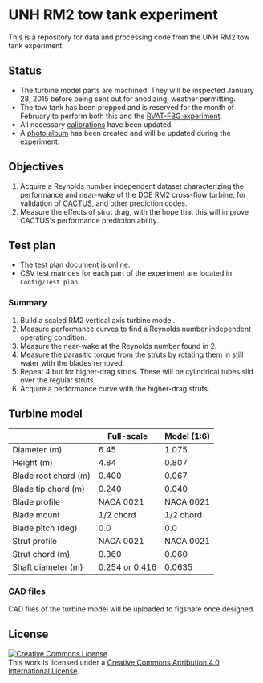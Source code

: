 UNH RM2 tow tank experiment
===========================

This is a repository for data and processing code from the UNH RM2 tow tank 
experiment.

## Status

  * The turbine model parts are machined. They will be inspected January 28, 2015
    before being sent out for anodizing, weather permitting. 
  * The tow tank has been prepped and is reserved for the month of February to perform
    both this and the [RVAT-FBG experiment](https://github.com/UNH-CORE/RVAT-FBG). 
  * All necessary [calibrations](https://github.com/UNH-CORE/turbine-test-bed) have been updated.
  * A [photo album](https://plus.google.com/photos/111208198532108641429/albums/6107577342767479137?authkey=CMiwzO2nmqziNQ)
    has been created and will be updated during the experiment. 

## Objectives
  1. Acquire a Reynolds number independent dataset characterizing the 
  performance and near-wake of the DOE RM2 cross-flow turbine, for validation of
  [CACTUS](http://energy.sandia.gov/?page_id=16734), and other prediction codes. 
  2. Measure the effects of strut drag, with the hope that this will improve
  CACTUS's performance prediction ability. 
  
## Test plan
* The [test plan document](https://drive.google.com/file/d/0BwMVIAlxIxfZZFR4cTVoRXdRNEU/view?usp=sharing) is online.
* CSV test matrices for each part of the experiment are located in `Config/Test plan`.

### Summary

  1. Build a scaled RM2 vertical axis turbine model.
  2. Measure performance curves to find a Reynolds number independent operating
  condition. 
  3. Measure the near-wake at the Reynolds number found in 2. 
  4. Measure the parasitic torque from the struts by rotating them in still water
  with the blades removed.
  5. Repeat 4 but for higher-drag struts. These will be cylindrical tubes
  slid over the regular struts.
  6. Acquire a performance curve with the higher-drag struts.
  
## Turbine model

|                | Full-scale | Model (1:6) |
| -------------  | ---------- | ----------- |
| Diameter (m)   | 6.45       |     1.075   |
| Height (m)     | 4.84       |     0.807   |
| Blade root chord (m) |  0.400  |     0.067   |
| Blade tip chord (m)  |  0.240  |     0.040   |
| Blade profile  | NACA 0021 |   NACA 0021 |
| Blade mount    | 1/2 chord |  1/2 chord  |
| Blade pitch (deg) | 0.0   |      0.0    |
| Strut profile | NACA 0021 |   NACA 0021 |
| Strut chord (m) |  0.360  |    0.060    |
| Shaft diameter (m) | 0.254 or 0.416 |   0.0635  |

### CAD files
CAD files of the turbine model will be uploaded to figshare once designed.

## License
<a rel="license" href="http://creativecommons.org/licenses/by/4.0/">
<img alt="Creative Commons License" style="border-width:0" src="http://i.creativecommons.org/l/by/4.0/88x31.png" />
</a><br />This work is licensed under a <a rel="license" href="http://creativecommons.org/licenses/by/4.0/">
Creative Commons Attribution 4.0 International License</a>.
